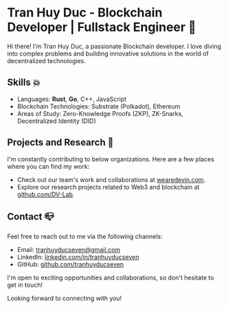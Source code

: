 # Tran Huy Duc - Blockchain Developer | Fullstack Engineer 🦀

Hi there! I'm Tran Huy Duc, a passionate Blockchain developer. I love diving into complex problems and building innovative solutions in the world of decentralized technologies.

## Skills 💥

- Languages: **Rust**, **Go**, C++, JavaScript
- Blockchain Technologies: Substrate (Polkadot), Ethereum
- Areas of Study: Zero-Knowledge Proofs (ZKP), ZK-Snarks, Decentralized Identity (DID)

## Projects and Research 🚀

I'm constantly contributing to below organizations. Here are a few places where you can find my work:

- Check out our team's work and collaborations at [wearedevin.com](https://wearedevin.com/).
- Explore our research projects related to Web3 and blockchain at [github.com/DV-Lab](https://github.com/DV-Lab).

## Contact 📪

Feel free to reach out to me via the following channels:

- Email: tranhuyducseven@gmail.com
- LinkedIn: [linkedin.com/in/tranhuyducseven](https://www.linkedin.com/in/tranhuyducseven)
- GitHub: [github.com/tranhuyducseven](https://github.com/tranhuyducseven)

I'm open to exciting opportunities and collaborations, so don't hesitate to get in touch!

Looking forward to connecting with you!
